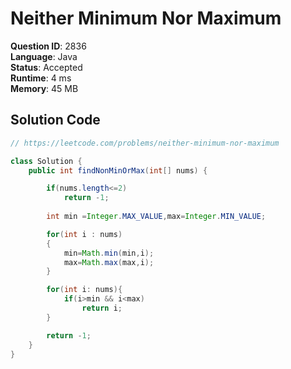 # Neither Minimum Nor Maximum

**Question ID**: 2836  
**Language**: Java  
**Status**: Accepted  
**Runtime**: 4 ms  
**Memory**: 45 MB  

## Solution Code
```java
// https://leetcode.com/problems/neither-minimum-nor-maximum

class Solution {
    public int findNonMinOrMax(int[] nums) {

        if(nums.length<=2)
            return -1;
    
        int min =Integer.MAX_VALUE,max=Integer.MIN_VALUE;

        for(int i : nums)
        {
            min=Math.min(min,i);
            max=Math.max(max,i);
        }

        for(int i: nums){
            if(i>min && i<max)
                return i;
        }

        return -1;
    }
}
```
